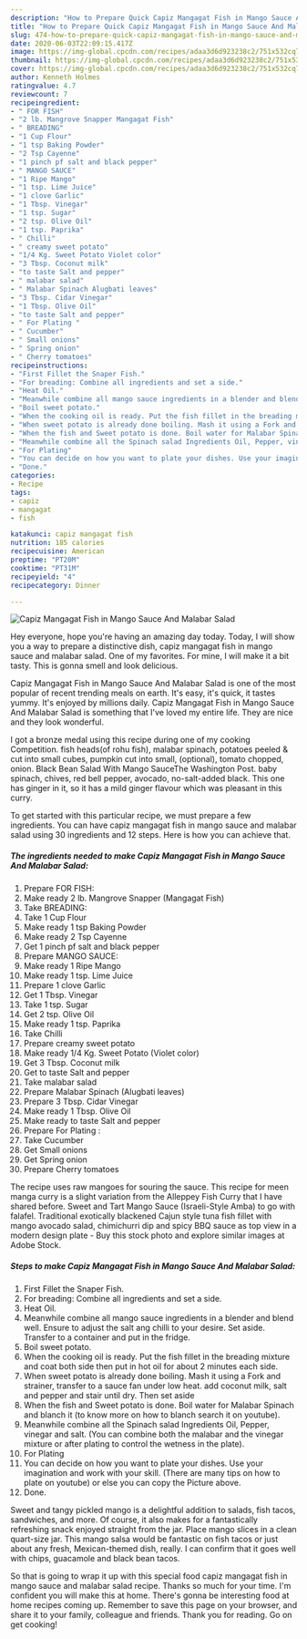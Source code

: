 ```yaml
---
description: "How to Prepare Quick Capiz Mangagat Fish in Mango Sauce And Malabar Salad"
title: "How to Prepare Quick Capiz Mangagat Fish in Mango Sauce And Malabar Salad"
slug: 474-how-to-prepare-quick-capiz-mangagat-fish-in-mango-sauce-and-malabar-salad
date: 2020-06-03T22:09:15.417Z
image: https://img-global.cpcdn.com/recipes/adaa3d6d923238c2/751x532cq70/capiz-mangagat-fish-in-mango-sauce-and-malabar-salad-recipe-main-photo.jpg
thumbnail: https://img-global.cpcdn.com/recipes/adaa3d6d923238c2/751x532cq70/capiz-mangagat-fish-in-mango-sauce-and-malabar-salad-recipe-main-photo.jpg
cover: https://img-global.cpcdn.com/recipes/adaa3d6d923238c2/751x532cq70/capiz-mangagat-fish-in-mango-sauce-and-malabar-salad-recipe-main-photo.jpg
author: Kenneth Holmes
ratingvalue: 4.7
reviewcount: 7
recipeingredient:
- " FOR FISH"
- "2 lb. Mangrove Snapper Mangagat Fish"
- " BREADING"
- "1 Cup Flour"
- "1 tsp Baking Powder"
- "2 Tsp Cayenne"
- "1 pinch pf salt and black pepper"
- " MANGO SAUCE"
- "1 Ripe Mango"
- "1 tsp. Lime Juice"
- "1 clove Garlic"
- "1 Tbsp. Vinegar"
- "1 tsp. Sugar"
- "2 tsp. Olive Oil"
- "1 tsp. Paprika"
- " Chilli"
- " creamy sweet potato"
- "1/4 Kg. Sweet Potato Violet color"
- "3 Tbsp. Coconut milk"
- "to taste Salt and pepper"
- " malabar salad"
- " Malabar Spinach Alugbati leaves"
- "3 Tbsp. Cidar Vinegar"
- "1 Tbsp. Olive Oil"
- "to taste Salt and pepper"
- " For Plating "
- " Cucumber"
- " Small onions"
- " Spring onion"
- " Cherry tomatoes"
recipeinstructions:
- "First Fillet the Snaper Fish."
- "For breading: Combine all ingredients and set a side."
- "Heat Oil."
- "Meanwhile combine all mango sauce ingredients in a blender and blend well. Ensure to adjust the salt ang chilli to your desire. Set aside. Transfer to a container and put in the fridge."
- "Boil sweet potato."
- "When the cooking oil is ready. Put the fish fillet in the breading mixture and coat both side then put in hot oil for about 2 minutes each side."
- "When sweet potato is already done boiling. Mash it using a Fork and strainer, transfer to a sauce fan under low heat. add coconut milk, salt and pepper and stair until dry. Then set aside"
- "When the fish and Sweet potato is done. Boil water for Malabar Spinach and blanch it (to know more on how to blanch search it on youtube)."
- "Meanwhile combine all the Spinach salad Ingredients Oil, Pepper, vinegar and salt. (You can combine both the malabar and the vinegar mixture or after plating to control the wetness in the plate)."
- "For Plating"
- "You can decide on how you want to plate your dishes. Use your imagination and work with your skill. (There are many tips on how to plate on youtube) or else you can copy the Picture above."
- "Done."
categories:
- Recipe
tags:
- capiz
- mangagat
- fish

katakunci: capiz mangagat fish 
nutrition: 185 calories
recipecuisine: American
preptime: "PT20M"
cooktime: "PT31M"
recipeyield: "4"
recipecategory: Dinner

---
```



![Capiz Mangagat Fish in Mango Sauce And Malabar Salad](https://img-global.cpcdn.com/recipes/adaa3d6d923238c2/751x532cq70/capiz-mangagat-fish-in-mango-sauce-and-malabar-salad-recipe-main-photo.jpg)

Hey everyone, hope you're having an amazing day today. Today, I will show you a way to prepare a distinctive dish, capiz mangagat fish in mango sauce and malabar salad. One of my favorites. For mine, I will make it a bit tasty. This is gonna smell and look delicious.

Capiz Mangagat Fish in Mango Sauce And Malabar Salad is one of the most popular of recent trending meals on earth. It's easy, it's quick, it tastes yummy. It's enjoyed by millions daily. Capiz Mangagat Fish in Mango Sauce And Malabar Salad is something that I've loved my entire life. They are nice and they look wonderful.

I got a bronze medal using this recipe during one of my cooking Competition. fish heads(of rohu fish), malabar spinach, potatoes peeled &amp; cut into small cubes, pumpkin cut into small, (optional), tomato chopped, onion. Black Bean Salad With Mango SauceThe Washington Post. baby spinach, chives, red bell pepper, avocado, no-salt-added black. This one has ginger in it, so it has a mild ginger flavour which was pleasant in this curry.


To get started with this particular recipe, we must prepare a few ingredients. You can have capiz mangagat fish in mango sauce and malabar salad using 30 ingredients and 12 steps. Here is how you can achieve that.

<!--inarticleads1-->

##### The ingredients needed to make Capiz Mangagat Fish in Mango Sauce And Malabar Salad:

1. Prepare  FOR FISH:
1. Make ready 2 lb. Mangrove Snapper (Mangagat Fish)
1. Take  BREADING:
1. Take 1 Cup Flour
1. Make ready 1 tsp Baking Powder
1. Make ready 2 Tsp Cayenne
1. Get 1 pinch pf salt and black pepper
1. Prepare  MANGO SAUCE:
1. Make ready 1 Ripe Mango
1. Make ready 1 tsp. Lime Juice
1. Prepare 1 clove Garlic
1. Get 1 Tbsp. Vinegar
1. Take 1 tsp. Sugar
1. Get 2 tsp. Olive Oil
1. Make ready 1 tsp. Paprika
1. Take  Chilli
1. Prepare  creamy sweet potato
1. Make ready 1/4 Kg. Sweet Potato (Violet color)
1. Get 3 Tbsp. Coconut milk
1. Get to taste Salt and pepper
1. Take  malabar salad
1. Prepare  Malabar Spinach (Alugbati leaves)
1. Prepare 3 Tbsp. Cidar Vinegar
1. Make ready 1 Tbsp. Olive Oil
1. Make ready to taste Salt and pepper
1. Prepare  For Plating :
1. Take  Cucumber
1. Get  Small onions
1. Get  Spring onion
1. Prepare  Cherry tomatoes


The recipe uses raw mangoes for souring the sauce. This recipe for meen manga curry is a slight variation from the Alleppey Fish Curry that I have shared before. Sweet and Tart Mango Sauce (Israeli-Style Amba) to go with falafel. Traditional exotically blackened Cajun style tuna fish fillet with mango avocado salad, chimichurri dip and spicy BBQ sauce as top view in a modern design plate - Buy this stock photo and explore similar images at Adobe Stock. 

<!--inarticleads2-->

##### Steps to make Capiz Mangagat Fish in Mango Sauce And Malabar Salad:

1. First Fillet the Snaper Fish.
1. For breading: Combine all ingredients and set a side.
1. Heat Oil.
1. Meanwhile combine all mango sauce ingredients in a blender and blend well. Ensure to adjust the salt ang chilli to your desire. Set aside. Transfer to a container and put in the fridge.
1. Boil sweet potato.
1. When the cooking oil is ready. Put the fish fillet in the breading mixture and coat both side then put in hot oil for about 2 minutes each side.
1. When sweet potato is already done boiling. Mash it using a Fork and strainer, transfer to a sauce fan under low heat. add coconut milk, salt and pepper and stair until dry. Then set aside
1. When the fish and Sweet potato is done. Boil water for Malabar Spinach and blanch it (to know more on how to blanch search it on youtube).
1. Meanwhile combine all the Spinach salad Ingredients Oil, Pepper, vinegar and salt. (You can combine both the malabar and the vinegar mixture or after plating to control the wetness in the plate).
1. For Plating
1. You can decide on how you want to plate your dishes. Use your imagination and work with your skill. (There are many tips on how to plate on youtube) or else you can copy the Picture above.
1. Done.


Sweet and tangy pickled mango is a delightful addition to salads, fish tacos, sandwiches, and more. Of course, it also makes for a fantastically refreshing snack enjoyed straight from the jar. Place mango slices in a clean quart-size jar. This mango salsa would be fantastic on fish tacos or just about any fresh, Mexican-themed dish, really. I can confirm that it goes well with chips, guacamole and black bean tacos. 

So that is going to wrap it up with this special food capiz mangagat fish in mango sauce and malabar salad recipe. Thanks so much for your time. I'm confident you will make this at home. There's gonna be interesting food at home recipes coming up. Remember to save this page on your browser, and share it to your family, colleague and friends. Thank you for reading. Go on get cooking!
